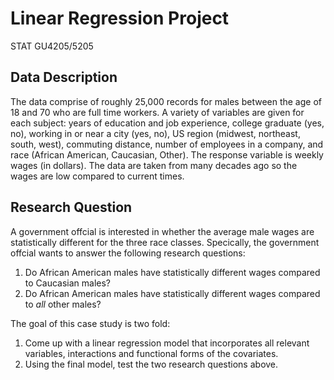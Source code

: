 # Linear Regression Project
STAT GU4205/5205


## Data Description

The data comprise of roughly 25,000 records for males between the age of 18 and 70 who are full time workers. A variety of variables are given for each subject: years of education and job experience, college graduate (yes, no), working in or near a city (yes, no), US region (midwest, northeast, south, west), commuting distance, number of employees in a company, and race (African American, Caucasian, Other). The response variable is weekly wages (in dollars). The data are taken from many decades ago so the wages are low compared to current times.

## Research Question

A government offcial is interested in whether the average male wages are statistically different for the three race classes. Specically, the government offcial wants to answer the following research questions:

1. Do African American males have statistically different wages compared to Caucasian males?
2. Do African American males have statistically different wages compared to *all* other males?

The goal of this case study is two fold:

1. Come up with a linear regression model that incorporates all relevant variables, interactions and functional forms of the covariates.
2. Using the final model, test the two research questions above.
